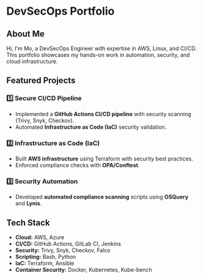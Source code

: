 # DevSecOps Portfolio

## About Me
Hi, I'm Mo, a DevSecOps Engineer with expertise in AWS, Linux, and CI/CD. This portfolio showcases my hands-on work in automation, security, and cloud infrastructure.

## Featured Projects
### 1️⃣ Secure CI/CD Pipeline
- Implemented a **GitHub Actions CI/CD pipeline** with security scanning (Trivy, Snyk, Checkov).
- Automated **Infrastructure as Code (IaC)** security validation.

### 2️⃣ Infrastructure as Code (IaC)
- Built **AWS infrastructure** using Terraform with security best practices.
- Enforced compliance checks with **OPA/Conftest**.

### 3️⃣ Security Automation
- Developed **automated compliance scanning** scripts using **OSQuery** and **Lynis**.

## Tech Stack
- **Cloud:** AWS, Azure
- **CI/CD:** GitHub Actions, GitLab CI, Jenkins
- **Security:** Trivy, Snyk, Checkov, Falco
- **Scripting:** Bash, Python
- **IaC:** Terraform, Ansible
- **Container Security:** Docker, Kubernetes, Kube-bench